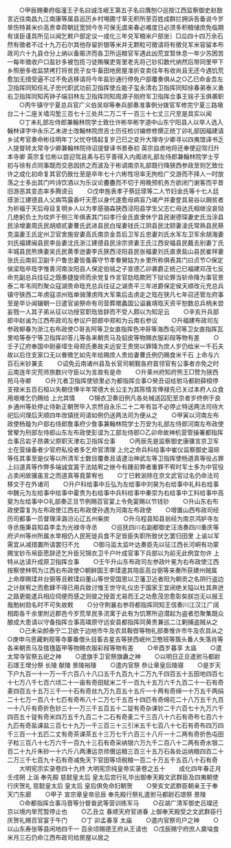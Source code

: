 <!-- { "loadSidebar": true } -->
　　○甲辰赐秦府临潼王子名曰诚泩岷王第五子名曰膺刨○巡按江西监察御史赵敔言近往南昌九江南康等属县巡历乡村埸圃寸草无积所至百姓成群拦拥诉告备说今岁旱伤特甚米价高贵幸荷朝廷宽悯今冬可保无虞来春必难度日必须多积粮储庶免临期有误臣谨具所见以闻乞敕户部定议一成化三年兑军粮米户部坐氵□瓜四十四万余石然有徵者不过十九万石尔其他存留折银等米并无颗粒可徵请将有徵兑军米容留本布政司六十九县仓分上纳以备赈济而各卫所运粮官军遇此凶荒宜暂休息一年少苏困苦一每年徵收户口盐钞多被包揽刁徒贿嘱吏胥里老先将己钞扣数代纳然后带同里甲下乡照册多收监禁拷打将贫民子女牛畜田地房屋准折变卖往年有收尚且无还今遇饥荒愈加无措受逼不过不免逃移请将今年盐钞通行停免户部覆奏俱从之○乙巳命金吾左卫指挥同知任礼子忠代职武功前卫指挥使丘能子玺永清右卫指挥同知徐春弟泰义勇右卫指挥同知芮钟子端羽林左卫指挥同知周源子刚府军卫指挥佥事王铭子玉俱袭职
　　○丙午镇守宁夏总兵官广义伯吴琮等奉兵部奏准事例分拨官军修完宁夏三路墩台二十二座关墙沟堑三百七十三处共二万二千一百三十七丈三尺至是具实以闻
　　○丁未礼部左侍郎兼翰林院学士致仕许彬卒彬字道中山东宁阳县人以举人选入翰林译字中永乐乙未进士改翰林院庶吉士历任检讨编修修撰正统丁卯礼部因福建请乡试考官奏命彬往明年丁父忧夺情起复岁己巳之变升大理寺少卿寻以四夷馆译书乏人提督转太常寺少卿兼翰林院待诏提督译书景泰初  英宗自虏地将还奉使迎驾归升本寺卿  英宗复位彬以尝迎驾且素与石亨善得入内阁进礼部左侍郎兼翰林院学士亨初与徐有贞同事既而交恶因挤之而波及于彬调南京礼部既行降狭西参政至则乞致仕许之成化初命复其官仍致仕至是卒年七十六彬性坦率无拘检广交游而不择人一时放荡之士多出其门吟诗饮酒以为乐议论斖斖而不切于用晚预机务方欲闭门谢客而平昔旧游恶其变态率多腾谤云
　　○戊申旌表孝子蔡廷瑹等二人节妇金氏等十七人廷瑹浙江建德县人父病笃露香吁天愿以身代遂愈母病盲乃竭产并妻奁具易谷以赒贫者为祈福于天后母目复明乡人以为孝感骆森狭西泾阳县学生父志仁母达氏相继没哀恸几绝躬负土为坟庐于侧三年俱表其门曰孝行金氏直隶休宁县民谢德琛妻史氏当涂县民涂增妻周氏民胡顺贰妻曹氏武进县民白珵妻钱氏江阴县民沈颐妻淩氏常熟县民蔡克温妻王氏定州卫官舍施安妻高氏南京金吾后卫军丘忠妻刘氏水军左卫军余胡海妻刘氏福建闽县民李岳妻沈氏浙江建德县民涂宗贤妻王氏江西安福县民戴去别妻丁氏丰城县民熊焕妻吴氏民黄季逊妻李氏狭西泾阳县民张福妻刘氏直隶盐山县民崔祥妻张氏云南前卫副千户鲁忠妻皆蚤寡守节孝餋舅姑为乡里所称俱表其门曰贞节○保定侯梁珤卒珤字惟善河南汝阳县人保定伯铭之子宣德乙卯袭爵正统己巳福建邓茂七反命充副总兵往征之既奏捷旋师而余党复作言官劾珤欺罔下狱论罪当斩命降为事官景泰二年韦同烈聚众寇湖贵命珤充总兵往征之湖贵平三年进爵保定侯天顺改元充总兵镇守狭西二年虏寇凉州珤单骑薄虏阵大军乘后击虏走之珤在狭凡七年召还管左府事至是卒讣闻辍朝一日遣官谕祭命有司营葬赠蠡国公谥襄靖珤天资平恕数总兵柄未尝妄戮一人其子弟从征以功授官职珤皆辞而不受人颇以为知足云
　　○辛亥升兵部郎中赵谧为江西布政司左参议户部郎中郑和为云南右参议
　　○升福建布政司左参政柳春为浙江右布政使○哥吉阿等卫女直指挥色冲哥等海西屯河等卫女直指挥瓦里哈等泰宁等卫指挥卯答儿等各来朝贡马及貂皮等物赐衣服彩叚等物有差
　　○壬子辽府奉国中尉豪墇生母郑氏奏故夫远安王贵爕以罪降为庶人岁仍给米一千石夫故以后住支家口无以餋赡乞如先年给赐庶人贵烚妻曹氏例仍赐食米千石  上命与六百石米钞兼支
　　○诏免云南诸州县及长官司朝觐各府首领官有公事者亦免之时云南连年灾荒师旅数兴守臣以为言故有是命
　　○升莱州府知府熊王□赞为狭西苑马寺卿
　　○升兀者卫指挥使锁里必为都指挥佥事○癸丑诏给驸马都尉薛桓停支禄米五百石桓以失朝住俸半年常德大长公主为其陈情言俸禄先已关过本府人众食用艰难乞仍赐给  上允其情
　　○锦衣卫奏旧例凡各处械送囚犯至京者岁终例于良乡通州等处停止待新正朝贺毕入京然自永乐二十二年有旨不必停止特送两法司待大祀后问理后天顺四年改镇抚司请如例仍送两法司为便从之
　　○甲寅以河南左布政使杨璇为户部右侍郎詹事府少詹事兼翰林院学士万安为礼部左侍郎河南左布政使曾翚为刑部左侍郎山东左布政使彭谊为工部左侍郎○乙卯命故神机营管操署都指挥佥事吕岩子昂袭父原职天津右卫指挥佥事
　　○丙辰先是监察御史康骥言京卫军士在营操备者少官府私役者多乞命官清理  上允之命兵科给事中崔仪监察御史温琮等任其事至是仪等以所清军士数目覆奏且请逮治神武左等卫指挥使杨道真等役占罪  上曰道真等作弊多端诚宜寘于法姑宥之继今有踵前弊者重罪不宥时军士多为中官役占卖闲故骥虽言之而道真等竟蒙宥也
　　○丁巳敕湔除在京文武官过名仍命法司移文于在外诸司
　　○升户科给事中丘弘为左给事中刘昊为右给事中礼科右给事中魏元为左给事中给事中霍贵为右给事中兵科给事中秦崇为右给事中工科给事中高斐为左给事中○礼部奏正旦节例赐百官宴上令免宴赐以节钱钞
　　○升山东右布政使雷复为左布政使江西右布政使孙遇为河南左布政使
　　○增置山西布政司经历司都事一员督理泽潞汾沁辽五州柴炭
　　○升乌程县知县翁经为南京鸿胪寺左寺丞施秉县知县李圭为光禄寺寺丞
　　○巡抚四川右副都御史汪浩奏四川重庆等府泸州等州所属水旱相仍人民死徙兵食不足皆臣失职所致伏乞罢归田里  上谕以军需宜从减措置所请罢归不允
　　○御马监太监叶达奏臣先以征江西长河峒有功蒙赐宝钞币帛臣愿辞还乞升臣兄锦衣卫千户叶成官事下兵部以为前无此例宜勿许  上特从达请升成原卫指挥佥事
　　○壬午升山东布政司左参政叶冕为右布政使江西按察使林鹗为江西右布政使○朝鲜国王李瑈遣其陪臣高台弼等来奏所获建州贼属  上命厚赐瑈并台弼等且敕瑈曰董山等世受国恩以卫藩卫近者阳为朝贡之名阴行盗边之计朕宥之而愈肆不得已用兵致讨惟王世守礼仪忠于国家王宜闭绝关隘以杜其奔迸之路更能遣兵相应伺便而感之则彼之授首尤易而王之功愈茂忠愈彰矣朕岂无以报王哉勉树勋名时不可失故敕
　　○分守荆襄右参将都指挥同知王信奏川江汉江广阔相距各千余里附近郡邑今岁荒旱民多流寓于此有为饥寒所迫潜起为盗者恐聚集既众酿成大患请以守备指挥佥事高璘原守远安县都指挥同黄贵兼巡二江剿捕盗贼从之
　　○己未朵颜泰宁二卫欲于边地市牛及农具鞍辔等物礼部奏惟许市牛及农具从之○庚申乌思藏剌观等寺寨番僧头目畜吉星吉等狭西岷州卫憨班等簇头番人失落肖等各来朝贡马及氆氇盔甲等物赐衣服彩叚等物有差
　　○辛酉岁暮享  太庙
　　○遣太常寺官祭五祀之神
　　○遣旗手卫官祭旗纛之神
　　○以明日正旦遣驸马都尉石璟王增分祭  长陵  献陵  景陵裕陵
　　○遣内官祭  恭让章皇后陵寝
　　○是岁天下户九百一十一万一千六百八十八口五千九百九十二万九千四百五十五田地四百七十七万八千七百六顷二十一亩有奇田赋米二千一百九十五万六千九百二十一石有奇麦四百五十五万三千一十石有奇丝九万九百五十五斤一十两有奇绵一十万五千两绢二十七万一百八十七匹有奇布八十二万七千五百十四匹有奇绵花二十八万五千九百一十八斤有奇折色钞三十一万三千五百五十二锭有奇杂课钞二千六百七十九万六千四百五十锭有奇米四万五千九百二十二石有奇麦二千三百八十六石有奇布七百六十九匹有奇盐课盐三百七十九万一千三百三十三引米五千七百八十七石有奇布四万四千三百一十五匹二丈有奇茶课茶五十三万七千六百三十八斤一十二两有奇折色屯田子粒三百八十七万六千一百九十三石有奇采纳银六万九千二百八十二两有奇水银二百二十九斤朱砂一十六斤八两漕运京师儧运粮三百三十五万石各处运纳粮四百二十二万三千七百九十石有奇减免天下官田等顷税粮一百二十万五千五百八十石有奇
　　大明宪宗实录卷四十九终
大明宪宗纯皇帝实录卷之五十
　　成化四年春正月壬戌朔  上诣  奉先殿  慈懿皇太后  皇太后宫行礼毕出御奉天殿文武群臣及四夷朝使行庆贺礼  慈懿皇太后  皇太后  皇后俱免命妇朝贺
　　○癸亥文武群臣朝亲王于奉天门东廊
　　○甲子  宣宗章皇帝忌辰  奉先殿行祭礼遣驸马都尉石璟祭  景陵
　　○命都指挥佥事冯晋等分督奋武等营训练军马
　　○召湖广清军御史吕璨还京以境内旱荒暂停止也
　　○乙丑立  春顺天府官进春  上御奉天殿受之文武群臣行庆贺礼赐百官宴于午门
　　○丁  卯孟春享  太庙
　　○遣内官祭司户之神
　　○以山东寿张等县闲地四千一  百余顷赐德王府从王请也　○戊辰赐宁府庶人奠埨食米月三石仍命江西布政司给房屋以居之
